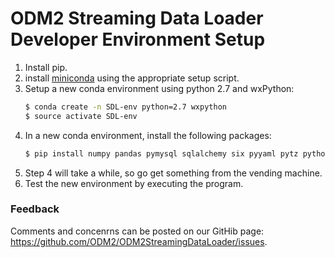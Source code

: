 # ODM2 Streaming Data Loader Developer Environment Setup

1. Install pip.
2. install [miniconda](http://repo.continuum.io/miniconda/index.html) using the appropriate setup script.
3. Setup a new conda environment using python 2.7 and wxPython:
    ```sh
    $ conda create -n SDL-env python=2.7 wxpython
    $ source activate SDL-env
    ```
4. In a new conda environment, install the following packages:
    ```sh
    $ pip install numpy pandas pymysql sqlalchemy six pyyaml pytz python-dateutil pytest py geoalchemy2
    ```
5. Step 4 will take a while, so go get something from the vending machine.
6. Test the new environment by executing the program. 

### Feedback
Comments and concenrns can be posted on our GitHib page: https://github.com/ODM2/ODM2StreamingDataLoader/issues.